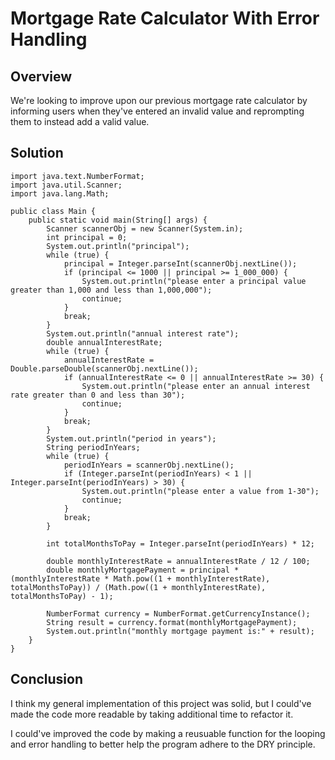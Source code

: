 # Mortgage Rate Calculator With Error Handling

## Overview

We're looking to improve upon our previous mortgage rate calculator by informing users when they've entered an invalid value and reprompting them to instead add a valid value.

## Solution

```
import java.text.NumberFormat;
import java.util.Scanner;
import java.lang.Math;

public class Main {
    public static void main(String[] args) {
        Scanner scannerObj = new Scanner(System.in);
        int principal = 0;
        System.out.println("principal");
        while (true) {
            principal = Integer.parseInt(scannerObj.nextLine());
            if (principal <= 1000 || principal >= 1_000_000) {
                System.out.println("please enter a principal value greater than 1,000 and less than 1,000,000");
                continue;
            }
            break;
        }
        System.out.println("annual interest rate");
        double annualInterestRate;
        while (true) {
            annualInterestRate = Double.parseDouble(scannerObj.nextLine());
            if (annualInterestRate <= 0 || annualInterestRate >= 30) {
                System.out.println("please enter an annual interest rate greater than 0 and less than 30");
                continue;
            }
            break;
        }
        System.out.println("period in years");
        String periodInYears;
        while (true) {
            periodInYears = scannerObj.nextLine();
            if (Integer.parseInt(periodInYears) < 1 || Integer.parseInt(periodInYears) > 30) {
                System.out.println("please enter a value from 1-30");
                continue;
            }
            break;
        }

        int totalMonthsToPay = Integer.parseInt(periodInYears) * 12;

        double monthlyInterestRate = annualInterestRate / 12 / 100;
        double monthlyMortgagePayment = principal * (monthlyInterestRate * Math.pow((1 + monthlyInterestRate), totalMonthsToPay)) / (Math.pow((1 + monthlyInterestRate), totalMonthsToPay) - 1);

        NumberFormat currency = NumberFormat.getCurrencyInstance();
        String result = currency.format(monthlyMortgagePayment);
        System.out.println("monthly mortgage payment is:" + result);
    }
}
```

## Conclusion

I think my general implementation of this project was solid, but I could've made the code more readable by taking additional time to refactor it.

I could've improved the code by making a reusuable function for the looping and error handling to better help the program adhere to the DRY principle.
